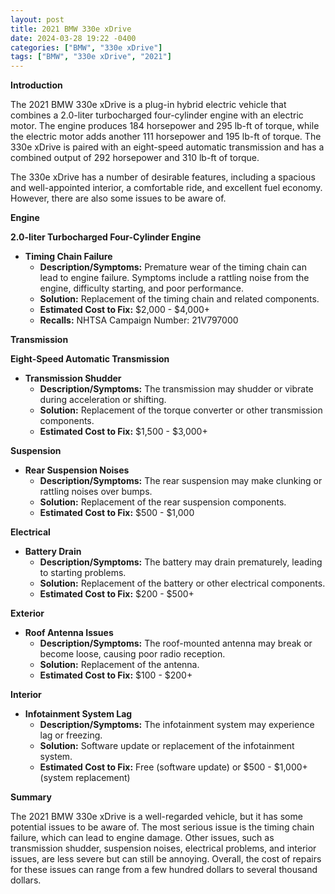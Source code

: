 ```yaml
---
layout: post
title: 2021 BMW 330e xDrive
date: 2024-03-28 19:22 -0400
categories: ["BMW", "330e xDrive"]
tags: ["BMW", "330e xDrive", "2021"]
---
```

**Introduction**

The 2021 BMW 330e xDrive is a plug-in hybrid electric vehicle that combines a 2.0-liter turbocharged four-cylinder engine with an electric motor. The engine produces 184 horsepower and 295 lb-ft of torque, while the electric motor adds another 111 horsepower and 195 lb-ft of torque. The 330e xDrive is paired with an eight-speed automatic transmission and has a combined output of 292 horsepower and 310 lb-ft of torque.

The 330e xDrive has a number of desirable features, including a spacious and well-appointed interior, a comfortable ride, and excellent fuel economy. However, there are also some issues to be aware of.

**Engine**

**2.0-liter Turbocharged Four-Cylinder Engine**

* **Timing Chain Failure**
    * **Description/Symptoms:** Premature wear of the timing chain can lead to engine failure. Symptoms include a rattling noise from the engine, difficulty starting, and poor performance.
    * **Solution:** Replacement of the timing chain and related components.
    * **Estimated Cost to Fix:** $2,000 - $4,000+
    * **Recalls:** NHTSA Campaign Number: 21V797000

**Transmission**

**Eight-Speed Automatic Transmission**

* **Transmission Shudder**
    * **Description/Symptoms:** The transmission may shudder or vibrate during acceleration or shifting.
    * **Solution:** Replacement of the torque converter or other transmission components.
    * **Estimated Cost to Fix:** $1,500 - $3,000+

**Suspension**

* **Rear Suspension Noises**
    * **Description/Symptoms:** The rear suspension may make clunking or rattling noises over bumps.
    * **Solution:** Replacement of the rear suspension components.
    * **Estimated Cost to Fix:** $500 - $1,000

**Electrical**

* **Battery Drain**
    * **Description/Symptoms:** The battery may drain prematurely, leading to starting problems.
    * **Solution:** Replacement of the battery or other electrical components.
    * **Estimated Cost to Fix:** $200 - $500+

**Exterior**

* **Roof Antenna Issues**
    * **Description/Symptoms:** The roof-mounted antenna may break or become loose, causing poor radio reception.
    * **Solution:** Replacement of the antenna.
    * **Estimated Cost to Fix:** $100 - $200+

**Interior**

* **Infotainment System Lag**
    * **Description/Symptoms:** The infotainment system may experience lag or freezing.
    * **Solution:** Software update or replacement of the infotainment system.
    * **Estimated Cost to Fix:** Free (software update) or $500 - $1,000+ (system replacement)

**Summary**

The 2021 BMW 330e xDrive is a well-regarded vehicle, but it has some potential issues to be aware of. The most serious issue is the timing chain failure, which can lead to engine damage. Other issues, such as transmission shudder, suspension noises, electrical problems, and interior issues, are less severe but can still be annoying. Overall, the cost of repairs for these issues can range from a few hundred dollars to several thousand dollars.
